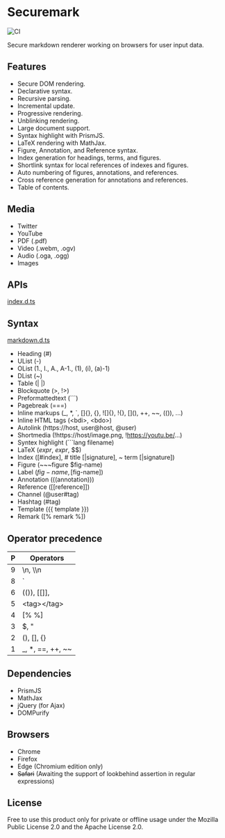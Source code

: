 # Securemark

![CI](https://github.com/falsandtru/securemark/workflows/CI/badge.svg)

Secure markdown renderer working on browsers for user input data.

## Features

- Secure DOM rendering.
- Declarative syntax.
- Recursive parsing.
- Incremental update.
- Progressive rendering.
- Unblinking rendering.
- Large document support.
- Syntax highlight with PrismJS.
- LaTeX rendering with MathJax.
- Figure, Annotation, and Reference syntax.
- Index generation for headings, terms, and figures.
- Shortlink syntax for local references of indexes and figures.
- Auto numbering of figures, annotations, and references.
- Cross reference generation for annotations and references.
- Table of contents.

## Media

- Twitter
- YouTube
- PDF (.pdf)
- Video (.webm, .ogv)
- Audio (.oga, .ogg)
- Images

## APIs

[index.d.ts](index.d.ts)

## Syntax

[markdown.d.ts](markdown.d.ts)

- Heading (#)
- UList (-)
- OList (1., I., A., A-1., (1), (i), (a)-1)
- DList (~)
- Table (| |)
- Blockquote (>, !>)
- Preformattedtext (```)
- Pagebreak (===)
- Inline markups (_, *, `, []{}, {}, ![]{}, !{}, \[](), ++, ~~, (()), ...)
- Inline HTML tags (\<bdi>, \<bdo>)
- Autolink (https://host, user@host, @user)
- Shortmedia (!https://host/image.png, !https://youtu.be/...)
- Syntex highlight (```lang filename)
- LaTeX ($expr$, ${expr}$, $$)
- Index ([#index], # title [|signature], ~ term [|signature])
- Figure (~~~figure $fig-name)
- Label ($fig-name, [$fig-name])
- Annotation (((annotation)))
- Reference ([[reference]])
- Channel (@user#tag)
- Hashtag (#tag)
- Template ({{ template }})
- Remark ([% remark %])

## Operator precedence

|P| Operators        |
|-|------------------|
|9| \n, \\\n         |
|8| `                |
|6| (()), [[]], ${}$ |
|5| \<tag>\</tag>    |
|4| [% %]            |
|3| $, "             |
|2| (), [], {}       |
|1| _, *, ==, ++, ~~ |

## Dependencies

- PrismJS
- MathJax
- jQuery (for Ajax)
- DOMPurify

## Browsers

- Chrome
- Firefox
- Edge (Chromium edition only)
- ~~Safari~~ (Awaiting the support of lookbehind assertion in regular expressions)

## License

Free to use this product only for private or offline usage under the Mozilla Public License 2.0 and the Apache License 2.0.
